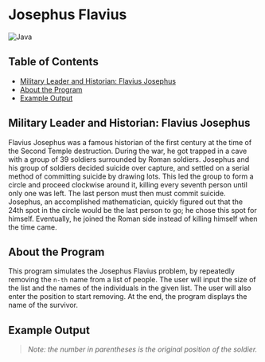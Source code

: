 # Josephus Flavius
![Java](https://img.shields.io/badge/java-%23ED8B00.svg?style=for-the-badge&logo=java&logoColor=white)
## Table of Contents
+ [Military Leader and Historian: Flavius Josephus](https://github.com/mcmunchie/josephus-flavius#military-leader-and-historian-flavius-josephus)
+ [About the Program](https://github.com/mcmunchie/josephus-flavius#about-the-program)
+ [Example Output](https://github.com/mcmunchie/josephus-flavius#example-output)
 ## Military Leader and Historian: Flavius Josephus
 Flavius Josephus was a famous historian of the first century at the time of the Second Temple destruction. During the war, he got trapped in a cave with a group of 39 soldiers surrounded by Roman soldiers. Josephus and his group of soldiers decided suicide over capture, and settled on a serial method of committing suicide by drawing lots. This led the group to form a circle and proceed clockwise around it, killing every seventh person until only one was left. The last person must then must commit suicide. Josephus, an accomplished mathematician, quickly figured out that the 24th spot in the circle would be the last person to go; he chose this spot for himself. Eventually, he joined the Roman side instead of killing himself when the time came.  
 
 ## About the Program
 This program simulates the Josephus Flavius problem, by repeatedly removing the `n-th` name from a list of people. The user will input the size of the list and the names of the individuals in the given list. The user will also enter the position to start removing. At the end, the program displays the name of the survivor. 
 
 ## Example Output
 
 > *Note: the number in parentheses is the original position of the soldier.*
 
